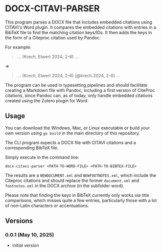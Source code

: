 # DOCX-CITAVI-PARSER

This program parses a DOCX file that includes embedded citations using CITAVI's Word plugin. It compares the embedded citations with entries in a BibTeX file to find the matching citation keys/IDs. It then adds the keys in the form of a Citeproc citation used by Pandoc.

For example:

> ... (Krech, Elwert 2024, 2-6) ...

=>

> ... (Krech, Elwert 2024, 2-6) [@krech.2024, 2-6] ...

The program can be used in typesetting pipelines and should facilitate creating a Markdown file with Pandoc, including a first version of CiteProc citations, since Pandoc can, as of today, only handle embedded citations created using the Zotero plugin for Word.

## Usage
You can download the Windows, Mac, or Linux executable or build your own version using `go build` in the main directory of this repository.

The CLI program expects a DOCX file with CITAVI citations and a corresponding BibTeX file.

Simply execute in the command line:

`docx-citavi-parser <PATH-TO-WORD-FILE> <PATH-TO-BIBTEX-FILE>`

The results are a `NEWDOCUMENT.xml` and `NEWFOOTNOTES.xml`, which include the Citeproc citations and should replace the former `document.xml` and `footnotes.xml` in the DOCX archive (in the subfolder word).

Please note that finding the keys in BibTeX currently only works via title comparisons, which misses quite a few entries, particularly those with a lot of non-Latin characters or accentuations.

## Versions

### 0.0.1 (May 10, 2025)

- initial version
